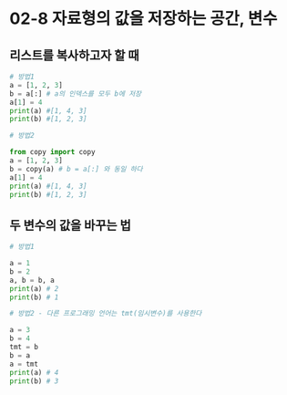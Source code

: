 # 02-8 자료형의 값을 저장하는 공간, 변수

## 리스트를 복사하고자 할 때

``` python
# 방법1
a = [1, 2, 3]
b = a[:] # a의 인덱스를 모두 b에 저장
a[1] = 4
print(a) #[1, 4, 3]
print(b) #[1, 2, 3]

# 방법2

from copy import copy
a = [1, 2, 3]
b = copy(a) # b = a[:] 와 동일 하다
a[1] = 4
print(a) #[1, 4, 3]
print(b) #[1, 2, 3]
```
## 두 변수의 값을 바꾸는 법

``` python
# 방법1

a = 1
b = 2
a, b = b, a
print(a) # 2
print(b) # 1

# 방법2 - 다른 프로그래밍 언어는 tmt(임시변수)를 사용한다

a = 3
b = 4
tmt = b
b = a
a = tmt
print(a) # 4
print(b) # 3
